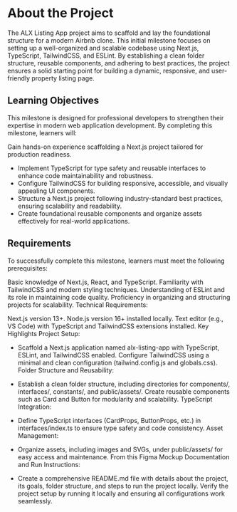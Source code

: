 # About the Project

The ALX Listing App project aims to scaffold and lay the foundational structure for a modern Airbnb clone. This initial milestone focuses on setting up a well-organized and scalable codebase using Next.js, TypeScript, TailwindCSS, and ESLint. By establishing a clean folder structure, reusable components, and adhering to best practices, the project ensures a solid starting point for building a dynamic, responsive, and user-friendly property listing page.

## Learning Objectives
This milestone is designed for professional developers to strengthen their expertise in modern web application development. By completing this milestone, learners will:

Gain hands-on experience scaffolding a Next.js project tailored for production readiness.
- Implement TypeScript for type safety and reusable interfaces to enhance code maintainability and robustness.
- Configure TailwindCSS for building responsive, accessible, and visually appealing UI components.
- Structure a Next.js project following industry-standard best practices, ensuring scalability and readability.
- Create foundational reusable components and organize assets effectively for real-world applications.

## Requirements
To successfully complete this milestone, learners must meet the following prerequisites:

Basic knowledge of Next.js, React, and TypeScript.
Familiarity with TailwindCSS and modern styling techniques.
Understanding of ESLint and its role in maintaining code quality.
Proficiency in organizing and structuring projects for scalability.
Technical Requirements:

Next.js version 13+.
Node.js version 16+ installed locally.
Text editor (e.g., VS Code) with TypeScript and TailwindCSS extensions installed.
Key Highlights
Project Setup:

- Scaffold a Next.js application named alx-listing-app with TypeScript, ESLint, and TailwindCSS enabled.
Configure TailwindCSS using a minimal and clean configuration (tailwind.config.js and globals.css).
Folder Structure and Reusability:

- Establish a clean folder structure, including directories for components/, interfaces/, constants/, and public/assets/.
Create reusable components such as Card and Button for modularity and scalability.
TypeScript Integration:

- Define TypeScript interfaces (CardProps, ButtonProps, etc.) in interfaces/index.ts to ensure type safety and code consistency.
Asset Management:

- Organize assets, including images and SVGs, under public/assets/ for easy access and maintenance.
From this Figma Mockup
Documentation and Run Instructions:

- Create a comprehensive README.md file with details about the project, its goals, folder structure, and steps to run the project locally.
Verify the project setup by running it locally and ensuring all configurations work seamlessly.